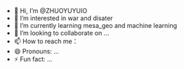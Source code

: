 - 👋 Hi, I’m @ZHUOYUYUIO
- 👀 I’m interested in war and disater
- 🌱 I’m currently learning mesa_geo and machine learning 
- 💞️ I’m looking to collaborate on ...
- 📫 How to reach me：
- 😄 Pronouns: ...
- ⚡ Fun fact: ...

<!---
ZHUOYUYUIO/ZHUOYUYUIO is a ✨ special ✨ repository because its `README.md` (this file) appears on your GitHub profile.
You can click the Preview link to take a look at your changes.
--->
